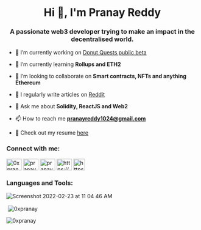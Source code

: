 <h1 align="center">Hi 👋, I'm Pranay Reddy</h1>
<h3 align="center">A passionate web3 developer trying to make an impact in the decentralised world.</h3>

- 🔭 I’m currently working on [Donut Quests public beta](https://app.donutquests.xyz/)

- 🌱 I’m currently learning **Rollups and ETH2**

- 👯 I’m looking to collaborate on **Smart contracts, NFTs and anything Ethereum**

- 📝 I regularly write articles on [Reddit](https://reddit.com/u/UrMuMGaEe)

- 💬 Ask me about **Solidity, ReactJS and Web2**

- 📫 How to reach me **pranayreddy1024@gmail.com**

- 📄 Check out my resume [here](https://drive.google.com/file/d/1R7IGxPYIAuQ3wOgs0gqumtrIlY1ITyp6/view?usp=sharing)

<h3 align="left">Connect with me:</h3>
<p align="left">
<a href="https://twitter.com/0xpranay_eth" target="blank"><img align="center" src="https://raw.githubusercontent.com/rahuldkjain/github-profile-readme-generator/master/src/images/icons/Social/twitter.svg" alt="0xpranay_eth" height="30" width="40" /></a>
<a href="https://linkedin.com/in/pranay-reddy-79b2781b7" target="blank"><img align="center" src="https://raw.githubusercontent.com/rahuldkjain/github-profile-readme-generator/master/src/images/icons/Social/linked-in-alt.svg" alt="pranay-reddy-79b2781b7" height="30" width="40" /></a>
<a href="https://kaggle.com/pranayreddy99" target="blank"><img align="center" src="https://raw.githubusercontent.com/rahuldkjain/github-profile-readme-generator/master/src/images/icons/Social/kaggle.svg" alt="pranayreddy99" height="30" width="40" /></a>
<a href="https://discord.gg/https://discord.com/users/368780706610020352" target="blank"><img align="center" src="https://raw.githubusercontent.com/rahuldkjain/github-profile-readme-generator/master/src/images/icons/Social/discord.svg" alt="https://discord.com/users/368780706610020352" height="30" width="40" /></a>
  <a href="https://www.reddit.com/user/UrMuMGaEe" target="blank"><img align="center" src="https://www.redditinc.com/assets/images/site/reddit-logo.png" alt="https://www.reddit.com/user/UrMuMGaEe" height="30" width="30" /></a>
</p>

<h3 align="left">Languages and Tools:</h3>

![Screenshot 2022-02-23 at 11 04 46 AM](https://user-images.githubusercontent.com/48883700/155297983-85841dea-251b-44e0-8f83-9d346df8cd5d.png)

<p>&nbsp;<img align="center" src="https://github-readme-stats.vercel.app/api?username=0xpranay&show_icons=true&locale=en" alt="0xpranay" /></p>

<p><img align="center" src="https://github-readme-streak-stats.herokuapp.com/?user=0xpranay&" alt="0xpranay" /></p>
